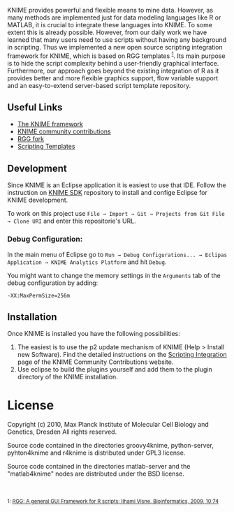 KNIME provides powerful and flexible means to mine data. However, as many methods are implemented just for data modeling languages like R or MATLAB, it is crucial to integrate these languages into KNIME. To some extent this is already possible. However, from our daily work we have learned that many users need to use scripts without having any background in scripting. Thus we implemented a new open source scripting integration framework for KNIME, which is based on RGG templates <sup>[1][RGG: A general GUI Framework for R scripts; Ilhami Visne, Bioinformatics, 2009, 10:74]</sup>. Its main purpose is to hide the script complexity behind a user-friendly graphical interface. Furthermore, our approach goes beyond the existing integration of R as it provides better and more flexible graphics support, flow variable support and an easy-to-extend server-based script template repository.


[RGG: A general GUI Framework for R scripts; Ilhami Visne, Bioinformatics, 2009, 10:74]: https://bmcbioinformatics.biomedcentral.com/articles/10.1186/1471-2105-10-74


## Useful Links
* [The KNIME framework](www.knime.org)
* [KNIME community contributions](https://www.knime.com/community)
* [RGG fork](https://github.com/knime-mpicbg/rgg)
* [Scripting Templates](https://github.com/knime-mpicbg/scripting-templates)


## Development
Since KNIME is an Eclipse application it is easiest to use that IDE. Follow the instruction on [KNIME SDK](https://github.com/knime/knime-sdk-setup) repository to install and confige Eclipse for KNIME development.


To work on this project use `File → Import → Git → Projects from Git File → Clone URI` and enter this repositorie's URL.


### Debug Configuration:

In the main menu of Eclipse go to `Run → Debug Configurations... → Eclipas Application → KNIME Analytics Platform` and hit `Debug`.

You might want to change the memory settings in the `Arguments` tab of the debug configuration by adding:

    -XX:MaxPermSize=256m


## Installation
Once KNIME is installed you have the following possibilities:

1. The easiest is to use the p2 update mechanism of KNIME (Help > Install new Software). Find the detailed instructions on the [Scripting Integration](https://www.knime.com/community/scripting) page of the KNIME Community Contributions website.
2. Use eclipse to build the plugins yourself and add them to the plugin directory of the KNIME installation.



# License
Copyright (c) 2010, Max Planck Institute of Molecular Cell Biology and Genetics, Dresden
All rights reserved.

Source code contained in the directories groovy4knime, python-server, pyhton4knime and r4knime is distributed under GPL3 license.

Source code contained in the directories matlab-server and the "matlab4knime" nodes are distributed under the BSD license.


 
<br/><br/>
<sup>1: [RGG: A general GUI Framework for R scripts; Ilhami Visne, Bioinformatics, 2009, 10:74]</sup>

[KNIME Community Contributions]: https://www.knime.com/community/scripting
